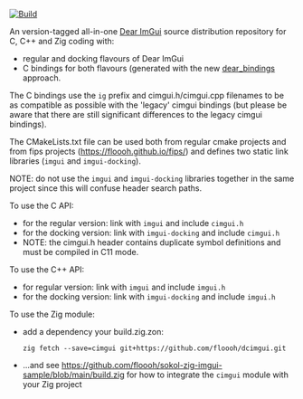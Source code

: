 [![Build](https://github.com/floooh/dcimgui/actions/workflows/build.yml/badge.svg)](https://github.com/floooh/dcimgui/actions/workflows/build.yml)

An version-tagged all-in-one [Dear ImGui](https://github.com/ocornut/imgui)
source distribution repository for C, C++ and Zig coding with:

- regular and docking flavours of Dear ImGui
- C bindings for both flavours (generated with the
  new [dear_bindings](https://github.com/dearimgui/dear_bindings) approach.

The C bindings use the `ig` prefix and cimgui.h/cimgui.cpp filenames to be as
compatible as possible with the 'legacy' cimgui bindings (but please be aware
that there are still significant differences to the legacy cimgui bindings).

The CMakeLists.txt file can be used both from regular cmake projects and
from fips projects (https://floooh.github.io/fips/) and defines two
static link libraries (`imgui` and `imgui-docking`).

NOTE: do not use the `imgui` and `imgui-docking` libraries together in the
same project since this will confuse header search paths.

To use the C API:

- for the regular version: link with `imgui` and include `cimgui.h`
- for the docking version: link with `imgui-docking` and include `cimgui.h`
- NOTE: the cimgui.h header contains duplicate symbol definitions and
  must be compiled in C11 mode.

To use the C++ API:

- for regular version: link with `imgui` and include `imgui.h`
- for the docking version: link with `imgui-docking` and include `imgui.h`

To use the Zig module:

- add a dependency your build.zig.zon:
    ```
    zig fetch --save=cimgui git+https://github.com/floooh/dcimgui.git
    ```
- ...and see https://github.com/floooh/sokol-zig-imgui-sample/blob/main/build.zig
  for how to integrate the `cimgui` module with your Zig project
